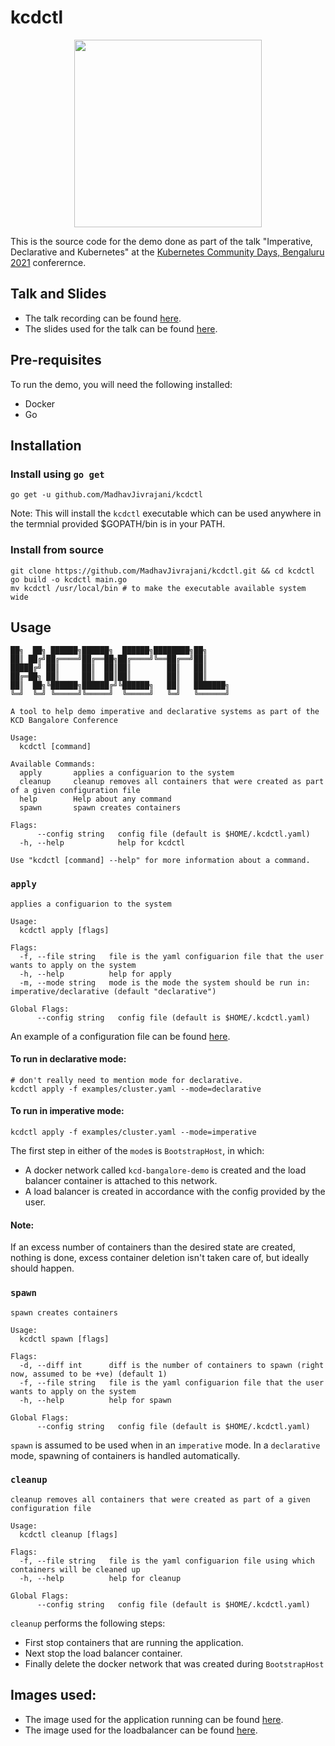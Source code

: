 # kcdctl
<p align="center">
    <img src="https://github.com/ashleymcnamara/gophers/blob/master/GOPHER_DAD.png?raw=true" width="300" height="300">
</p>

This is the source code for the demo done as part of the talk "Imperative, Declarative and Kubernetes" at the [Kubernetes Community Days, Bengaluru 2021](https://community.cncf.io/events/details/cncf-kcd-bengaluru-presents-kubernetes-community-days-bengaluru) conferernce.

## Talk and Slides
- The talk recording can be found [here](https://www.youtube.com/watch?v=hB3H4_YRnFc).
- The slides used for the talk can be found [here](https://speakerdeck.com/madhavjivrajani/imperative-declarative-and-kubernetes).

## Pre-requisites
To run the demo, you will need the following installed:
- Docker
- Go

## Installation
### Install using `go get`
```
go get -u github.com/MadhavJivrajani/kcdctl
```
Note: This will install the `kcdctl` executable which can be used anywhere in the termnial provided $GOPATH/bin is in your PATH.

### Install from source
```
git clone https://github.com/MadhavJivrajani/kcdctl.git && cd kcdctl
go build -o kcdctl main.go
mv kcdctl /usr/local/bin # to make the executable available system wide
```
## Usage
```
██╗  ██╗ ██████╗██████╗  ██████╗████████╗██╗     
██║ ██╔╝██╔════╝██╔══██╗██╔════╝╚══██╔══╝██║     
█████╔╝ ██║     ██║  ██║██║        ██║   ██║     
██╔═██╗ ██║     ██║  ██║██║        ██║   ██║     
██║  ██╗╚██████╗██████╔╝╚██████╗   ██║   ███████╗
╚═╝  ╚═╝ ╚═════╝╚═════╝  ╚═════╝   ╚═╝   ╚══════╝

A tool to help demo imperative and declarative systems as part of the KCD Bangalore Conference

Usage:
  kcdctl [command]

Available Commands:
  apply       applies a configuarion to the system
  cleanup     cleanup removes all containers that were created as part of a given configuration file
  help        Help about any command
  spawn       spawn creates containers

Flags:
      --config string   config file (default is $HOME/.kcdctl.yaml)
  -h, --help            help for kcdctl

Use "kcdctl [command] --help" for more information about a command.
```

### `apply`
```
applies a configuarion to the system

Usage:
  kcdctl apply [flags]

Flags:
  -f, --file string   file is the yaml configuarion file that the user wants to apply on the system
  -h, --help          help for apply
  -m, --mode string   mode is the mode the system should be run in: imperative/declarative (default "declarative")

Global Flags:
      --config string   config file (default is $HOME/.kcdctl.yaml)
```
An example of a configuration file can be found [here](./examples/cluster.yaml).
#### To run in declarative mode:
```
# don't really need to mention mode for declarative.
kcdctl apply -f examples/cluster.yaml --mode=declarative
```
#### To run in imperative mode:
```
kcdctl apply -f examples/cluster.yaml --mode=imperative
```

The first step in either of the `mode`s is `BootstrapHost`, in which:
- A docker network called `kcd-bangalore-demo` is created and the load balancer container is attached to this network.
- A load balancer is created in accordance with the config provided by the user.

#### Note:
If an excess number of containers than the desired state are created, nothing is done, excess container deletion isn't taken care of, but ideally should happen.

### `spawn`
```
spawn creates containers

Usage:
  kcdctl spawn [flags]

Flags:
  -d, --diff int      diff is the number of containers to spawn (right now, assumed to be +ve) (default 1)
  -f, --file string   file is the yaml configuarion file that the user wants to apply on the system
  -h, --help          help for spawn

Global Flags:
      --config string   config file (default is $HOME/.kcdctl.yaml)
```
`spawn` is assumed to be used when in an `imperative` mode. In a `declarative` mode, spawning of containers is handled automatically.

### `cleanup`
```
cleanup removes all containers that were created as part of a given configuration file

Usage:
  kcdctl cleanup [flags]

Flags:
  -f, --file string   file is the yaml configuarion file using which containers will be cleaned up
  -h, --help          help for cleanup

Global Flags:
      --config string   config file (default is $HOME/.kcdctl.yaml)
```
`cleanup` performs the following steps:
- First stop containers that are running the application.
- Next stop the load balancer container.
- Finally delete the docker network that was created during `BootstrapHost`

## Images used:
- The image used for the application running can be found [here](https://hub.docker.com/repository/docker/maddyoii/kcd-blr-example).
- The image used for the loadbalancer can be found [here](https://hub.docker.com/repository/docker/maddyoii/kcd-loadbalancer).